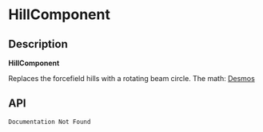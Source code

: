 # HillComponent

## Description

**HillComponent**
	
Replaces the forcefield hills with a rotating beam circle.
The math: [Desmos](https://www.desmos.com/calculator/xrpslugw6x)

## API

    Documentation Not Found